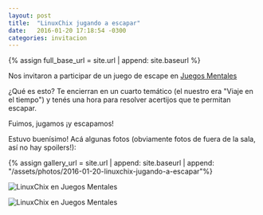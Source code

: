 ```yaml
---
layout: post
title:  "LinuxChix jugando a escapar"
date:   2016-01-20 17:18:54 -0300
categories: invitacion 
---
```



{% assign full_base_url = site.url | append: site.baseurl %}

Nos invitaron a participar de un juego de escape en [Juegos Mentales](http://juegosmentales.com.ar/)

¿Qué es esto? Te encierran en un cuarto temático (el nuestro era "Viaje en el tiempo") y tenés una hora para resolver acertijos que te permitan escapar.

 Fuimos, jugamos ¡y escapamos!

Estuvo buenísimo! Acá algunas fotos (obviamente fotos de fuera de la sala, así no hay spoilers!):


{% assign gallery_url = site.url | append: site.baseurl | append: "/assets/photos/2016-01-20-linuxchix-jugando-a-escapar"%}

![LinuxChix en Juegos Mentales]({{gallery_url}}/juegos_mentales2.jpg)


![LinuxChix en Juegos Mentales]({{gallery_url}}/juegos_mentales1.jpg)
